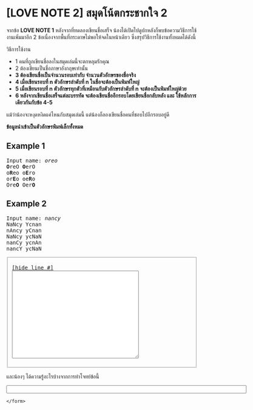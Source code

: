 <div id="current" aria-labelledby="ui-id-9" role="tabpanel" class="ui-tabs-panel ui-corner-bottom ui-widget-content" aria-hidden="false">
    <form method="post" action="/elab/lab/submit/1023/11635/19094/" enctype="multipart/form-data" autocomplete="off">
      <div id="assignment-body">
        <input type="hidden" name="csrfmiddlewaretoken" value="rZgOmM7cZyAXxCtFRKD5FrdyFYviA0IlQBEVNJlvfb2MFge6HSY8JN2yHGwoi5YV">
        <h1>[LOVE NOTE 2]  สมุดโน้ตกระชากใจ 2</h1><p>จากข้อ <strong>LOVE NOTE 1</strong> หลังจากที่ทดลองเขียนชื่อเสร็จ น้องได้เปิดไปดูปกหลังก็พบข้อความวิธีการใช้งานเพิ่มมาอีก 2 ข้อเนื่องจากพื้นที่กระดาษไม่พอให้จดในหน้าเดียว ซึ่งสรุปวิธีการใช้งานทั้งหมดได้ดังนี้</p><p>วิธีการใช้งาน</p><ul><li>1 คนที่ถูกเขียนชื่อลงในสมุดเล่มนี้จะตกหลุมรักคุณ</li><li>2 ต้องเขียนเป็นชื่อภาษาอังกฤษเท่านั้น</li><li><strong>3 ต้องเขียนชื่อเป็นจำนวนรอบเท่ากับ จำนวนตัวอักษรของชื่อจริง</strong></li><li><strong>4 เมื่อเขียนรอบที่ n ตัวอักษรลำดับที่ n ในชื่อจะต้องเป็นพิมพ์ใหญ่</strong></li><li><strong>5 เมื่อเขียนรอบที่ n ตัวอักษรทุกตัวที่เหมือนกับตัวอักษรลำดับที่ n จะต้องเป็นพิมพ์ใหญ่ด้วย</strong></li><li><strong>6 หลังจากเขียนชื่อเสร็จแต่ละบรรทัด จะต้องเขียนชื่ออีกรอบโดยเขียนชื่อกลับหลัง และ ใช้หลักการเดียวกันกับข้อ 4-5</strong></li></ul><p>แม้ว่าน้องจะหงุดหงิดแค่ไหนกับสมุดเล่มนี้ แต่น้องก็ลองเขียนชื่อคนที่ชอบไปอีกรอบอยู่ดี</p><p><strong>ข้อมูลนำเข้าเป็นตัวอักษรพิมพ์เล็กทั้งหมด</strong></p><h2>Example 1</h2><p></p><pre class="output">Input name: <em>oreo</em>
<strong>O</strong>reO <strong>O</strong>erO
o<strong>R</strong>eo o<strong>E</strong>ro
or<strong>E</strong>o oe<strong>R</strong>o
Ore<strong>O</strong> Oer<strong>O</strong>
</pre><p></p><h2>Example 2</h2><p></p><pre class="output">Input name: <em>nancy</em>
NaNcy Ycnan
nAncy yCnan
NaNcy ycNaN
nanCy ycnAn
nancY ycNaN
</pre><p></p><p></p><fieldset><pre><div class="code-menu"><a href="#" class="lineno-toggle">[hide line #]</a></div><code class="source"><textarea class="codeblank" cols="39" name="b1" rows="15" wrap="off" autocomplete="off"></textarea></code></pre></fieldset><p></p><p>และน้องๆ ได้ความรู้อะไรบ้างจากการทำโจทย์ข้อนี้</p><p><input class="textblank" name="b2" size="76" type="text" value=""></p> 
      </div>
      
      
    </form>
  </div>